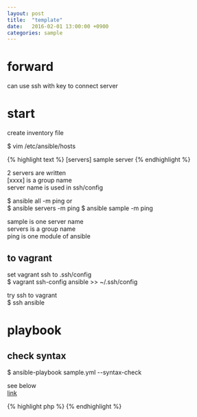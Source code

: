 ```yaml
---
layout: post
title:  "template"
date:   2016-02-01 13:00:00 +0900
categories: sample
---
```


# forward
can use ssh with key to connect server  

# start

create inventory file  

$ vim /etc/ansible/hosts

{% highlight text %}
[servers]
sample
server
{% endhighlight %}

2 servers are  written  
[xxxx] is a group name  
server name is used in ssh/config  

$ ansible all -m ping
or  
$ ansible servers -m ping
$ ansible sample -m ping

sample is one server name  
servers is a group name  
ping is one module of ansible  

## to vagrant

set vagrant ssh to .ssh/config  
$ vagrant ssh-config ansible >> ~/.ssh/config  

try ssh to vagrant  
$ ssh ansible  

# playbook

## check syntax
$ ansible-playbook sample.yml --syntax-check  


see below  
[link](http://google.co.jp)  

{% highlight php %}
{% endhighlight %}
